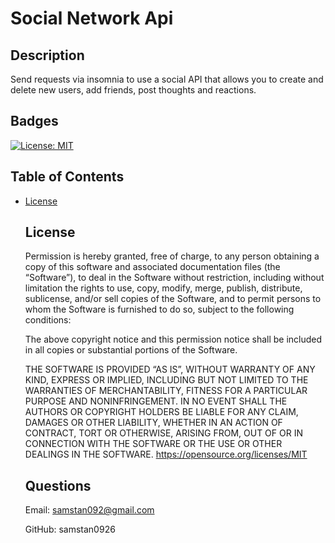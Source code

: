# Social Network Api
  ## Description
  Send requests via insomnia to use a social API that allows you to create and delete new users, add friends, post thoughts and reactions.
  ## Badges
  [![License: MIT](https://img.shields.io/badge/License-MIT-yellow.svg)](https://opensource.org/licenses/MIT)
  ## Table of Contents

- [License](#license)
  
  ## License
  
    Permission is hereby granted, free of charge, to any person obtaining a copy of this software and associated documentation files (the “Software”), 
    to deal in the Software without restriction, including without limitation the rights to use, copy, modify, merge, publish, distribute, sublicense, 
    and/or sell copies of the Software, and to permit persons to whom the Software is furnished to do so, subject to the following conditions:

    The above copyright notice and this permission notice shall be included in all copies or substantial portions of the Software.

    THE SOFTWARE IS PROVIDED “AS IS”, WITHOUT WARRANTY OF ANY KIND, EXPRESS OR IMPLIED, INCLUDING BUT NOT LIMITED TO THE WARRANTIES OF MERCHANTABILITY, 
    FITNESS FOR A PARTICULAR PURPOSE AND NONINFRINGEMENT. IN NO EVENT SHALL THE AUTHORS OR COPYRIGHT HOLDERS BE LIABLE FOR ANY CLAIM, DAMAGES OR OTHER LIABILITY, 
    WHETHER IN AN ACTION OF CONTRACT, TORT OR OTHERWISE, ARISING FROM, OUT OF OR IN CONNECTION WITH THE SOFTWARE OR THE USE OR OTHER DEALINGS IN THE SOFTWARE.
  https://opensource.org/licenses/MIT


  ## Questions

  Email: samstan092@gmail.com

  GitHub: samstan0926
  